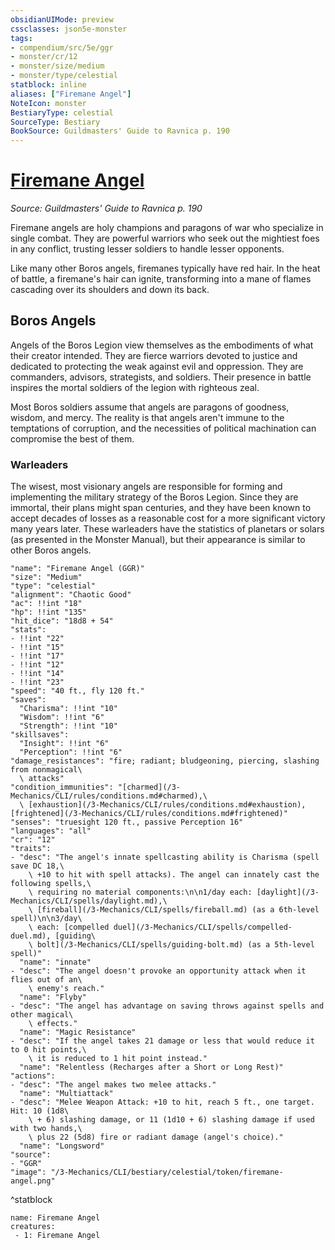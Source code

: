 ```yaml
---
obsidianUIMode: preview
cssclasses: json5e-monster
tags:
- compendium/src/5e/ggr
- monster/cr/12
- monster/size/medium
- monster/type/celestial
statblock: inline
aliases: ["Firemane Angel"]
NoteIcon: monster
BestiaryType: celestial
SourceType: Bestiary
BookSource: Guildmasters' Guide to Ravnica p. 190
---
```

# [Firemane Angel](3-Mechanics\CLI\bestiary\celestial/firemane-angel-ggr.md)
*Source: Guildmasters' Guide to Ravnica p. 190*  

Firemane angels are holy champions and paragons of war who specialize in single combat. They are powerful warriors who seek out the mightiest foes in any conflict, trusting lesser soldiers to handle lesser opponents.

Like many other Boros angels, firemanes typically have red hair. In the heat of battle, a firemane's hair can ignite, transforming into a mane of flames cascading over its shoulders and down its back.

## Boros Angels

Angels of the Boros Legion view themselves as the embodiments of what their creator intended. They are fierce warriors devoted to justice and dedicated to protecting the weak against evil and oppression. They are commanders, advisors, strategists, and soldiers. Their presence in battle inspires the mortal soldiers of the legion with righteous zeal.

Most Boros soldiers assume that angels are paragons of goodness, wisdom, and mercy. The reality is that angels aren't immune to the temptations of corruption, and the necessities of political machination can compromise the best of them.

### Warleaders

The wisest, most visionary angels are responsible for forming and implementing the military strategy of the Boros Legion. Since they are immortal, their plans might span centuries, and they have been known to accept decades of losses as a reasonable cost for a more significant victory many years later. These warleaders have the statistics of planetars or solars (as presented in the Monster Manual), but their appearance is similar to other Boros angels.

```statblock
"name": "Firemane Angel (GGR)"
"size": "Medium"
"type": "celestial"
"alignment": "Chaotic Good"
"ac": !!int "18"
"hp": !!int "135"
"hit_dice": "18d8 + 54"
"stats":
- !!int "22"
- !!int "15"
- !!int "17"
- !!int "12"
- !!int "14"
- !!int "23"
"speed": "40 ft., fly 120 ft."
"saves":
  "Charisma": !!int "10"
  "Wisdom": !!int "6"
  "Strength": !!int "10"
"skillsaves":
  "Insight": !!int "6"
  "Perception": !!int "6"
"damage_resistances": "fire; radiant; bludgeoning, piercing, slashing from nonmagical\
  \ attacks"
"condition_immunities": "[charmed](/3-Mechanics/CLI/rules/conditions.md#charmed),\
  \ [exhaustion](/3-Mechanics/CLI/rules/conditions.md#exhaustion), [frightened](/3-Mechanics/CLI/rules/conditions.md#frightened)"
"senses": "truesight 120 ft., passive Perception 16"
"languages": "all"
"cr": "12"
"traits":
- "desc": "The angel's innate spellcasting ability is Charisma (spell save DC 18,\
    \ +10 to hit with spell attacks). The angel can innately cast the following spells,\
    \ requiring no material components:\n\n1/day each: [daylight](/3-Mechanics/CLI/spells/daylight.md),\
    \ [fireball](/3-Mechanics/CLI/spells/fireball.md) (as a 6th-level spell)\n\n3/day\
    \ each: [compelled duel](/3-Mechanics/CLI/spells/compelled-duel.md), [guiding\
    \ bolt](/3-Mechanics/CLI/spells/guiding-bolt.md) (as a 5th-level spell)"
  "name": "innate"
- "desc": "The angel doesn't provoke an opportunity attack when it flies out of an\
    \ enemy's reach."
  "name": "Flyby"
- "desc": "The angel has advantage on saving throws against spells and other magical\
    \ effects."
  "name": "Magic Resistance"
- "desc": "If the angel takes 21 damage or less that would reduce it to 0 hit points,\
    \ it is reduced to 1 hit point instead."
  "name": "Relentless (Recharges after a Short or Long Rest)"
"actions":
- "desc": "The angel makes two melee attacks."
  "name": "Multiattack"
- "desc": "Melee Weapon Attack: +10 to hit, reach 5 ft., one target. Hit: 10 (1d8\
    \ + 6) slashing damage, or 11 (1d10 + 6) slashing damage if used with two hands,\
    \ plus 22 (5d8) fire or radiant damage (angel's choice)."
  "name": "Longsword"
"source":
- "GGR"
"image": "/3-Mechanics/CLI/bestiary/celestial/token/firemane-angel.png"
```
^statblock

```encounter-table
name: Firemane Angel
creatures:
 - 1: Firemane Angel
```